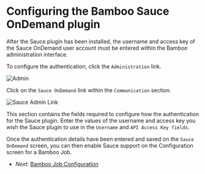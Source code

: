 Configuring the Bamboo Sauce OnDemand plugin
=============

After the Sauce plugin has been installed, the username and access key of the Sauce OnDemand user account must be entered within the Bamboo administration interface.

To configure the authentication, click the `Administration` link.

![Admin](##admin.png##)

Click on the `Sauce OnDemand` link within the `Communication` section.

![Sauce Admin Link](##admin_sauce_link.png##)

This section contains the fields required to configure how the authentication for the Sauce plugin.  Enter the values of the username and access key you wish the Sauce plugin to use in the `Username` and `API Access Key fields`.

Once the authentication details have been entered and saved on the `Sauce OnDemand` screen, you can then enable Sauce support on the Configuration screen for a Bamboo Job.

* _Next_: [Bamboo Job Configuration](##04-Job-Configuration.md##)
